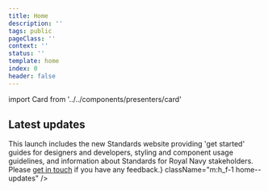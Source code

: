```yaml
---
title: Home
description: ''
tags: public
pageClass: ''
context: ''
status: ''
template: home
index: 0
header: false
---
```


import Card from '../../components/presenters/card'

<section class="m:h_f m:h_f-align-start h_mt-12 m:h_mb-15">
  <Card 
    type="border" 
    title="Styles" 
    text="Make your service look like it's for the Royal Navy with guides for applying colour, typography and spacing." 
    linkText="View styles" 
    linkHref="/styles"
    className="m:h_f-1 m:h_mr-8"
  />

  <Card 
    type="border" 
    title="Components" 
    text="Save time with reusable, accessible components for forms, navigation, cards and more." 
    linkText="View components" 
    linkHref="/components" 
    className="m:h_f-1 m:h_ml-8 h_mt-12 m:h_mt-12"
  />
</section>

<section class="home--info">
  <h2 class="home__title">Latest updates</h2>
  <div class="m:h_f m:h_f-align-start">
  <Card 
    type="coloured" 
    title="Standards v1.0.0 released" 
    meta="25th July 2019"
    text={<span>This launch includes the new Standards website providing 'get started' guides for designers and developers, styling and component usage guidelines, and information about Standards for Royal Navy stakeholders. Please <a href="/contact">get in touch</a> if you have any feedback.</span>}
    className="m:h_f-1 home--updates"
  />

  <Card
    type="borderless" 
    title="Contact us" 
    text="Contact the NELSON Standards team to find out more about design in the Royal Navy, request a new component, ask questions and give feedback." 
    linkText="Contact" 
    linkHref="/contact"
    className="m:h_f-1 home--contact"
  />
  </div>
</section>
